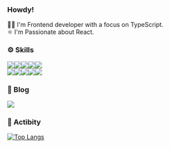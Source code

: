 ### Howdy!
🧑‍💻 I'm Frontend developer with a focus on TypeScript.  
⚛️ I'm Passionate about React.

### ⚙️ Skills
<img src="https://img.shields.io/badge/html5-E34F26?style=flat-square&logo=html5&logoColor=white"/><img src="https://img.shields.io/badge/css3-1572B6?style=flat-square&logo=css3&logoColor=white"/><img src="https://img.shields.io/badge/sass-CC6699?style=flat-square&logo=sass&logoColor=white"/><img src="https://img.shields.io/badge/javascript-F7DF1E?style=flat-square&logo=javascript&logoColor=white"/><img src="https://img.shields.io/badge/typescript-3178C6?style=flat-square&logo=typescript&logoColor=white"/><br />
<img src="https://img.shields.io/badge/react-61DAFB?style=flat-square&logo=react&logoColor=white"/><img src="https://img.shields.io/badge/reactquery-FF4154?style=flat-square&logo=reactquery&logoColor=white"/><img src="https://img.shields.io/badge/next.js-000000?style=flat-square&logo=nextdotjs&logoColor=white"/><img src="https://img.shields.io/badge/aws-232F3E?style=flat-square&logo=amazonwebservices&logoColor=white"/><img src="https://img.shields.io/badge/git-F05032?style=flat-square&logo=git&logoColor=white"/>

### 🚙 Blog
<a href="https://boky.tistory.com/" target=_blank><img src="https://img.shields.io/badge/Tech Blog-03C75A?style=flat-square&logo=naver&logoColor=white&link=https://boky.tistory.com/"/></a>

### 🥷 Actibity
[![Top Langs](https://github-readme-stats.vercel.app/api/top-langs/?username=bokeeeey&layout=compact)](https://github.com/anuraghazra/github-readme-stats)

